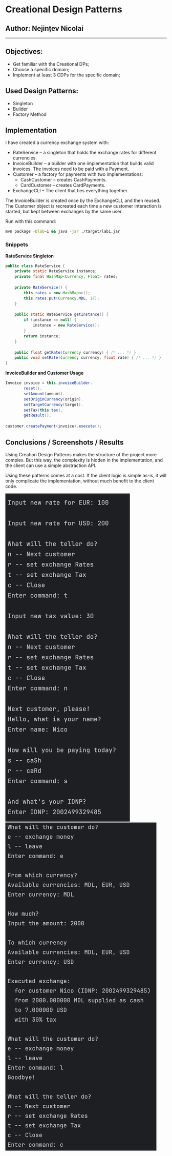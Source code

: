 # Creational Design Patterns

## Author: Nejințev Nicolai

----

## Objectives:

* Get familiar with the Creational DPs;
* Choose a specific domain;
* Implement at least 3 CDPs for the specific domain;

## Used Design Patterns:

* Singleton
* Builder
* Factory Method

## Implementation

I have created a currency exchange system with:

* RateService – a singleton that holds the exchange rates for different currencies.
* InvoiceBuilder – a builder with one implementation that builds valid invoices.
  The invoices need to be paid with a Payment.
* Customer – a factory for payments with two implementations:
    * CashCustomer – creates CashPayments.
    * CardCustomer – creates CardPayments.
* ExchangeCLI – The client that ties everything together.

The InvoiceBuilder is created once by the ExchangeCLI, and then reused. The Customer object is recreated each time
a new customer interaction is started, but kept between exchanges by the same user.

Run with this command:

```bash
mvn package -Dlab=1 && java -jar ./target/lab1.jar 
 ```

### Snippets

**RateService Singleton**

```java
public class RateService {
    private static RateService instance;
    private final HashMap<Currency, Float> rates;
    
    private RateService() {
        this.rates = new HashMap<>();
        this.rates.put(Currency.MDL, 1F);
    }

    public static RateService getInstance() {
        if (instance == null) {
            instance = new RateService();
        }
        return instance;
    }

    public float getRate(Currency currency) { /* ... */ }
    public void setRate(Currency currency, float rate) { /* ... */ }
}
```

**InvoiceBuilder and Customer Usage**

```java
Invoice invoice = this.invoiceBuilder.
        reset().
        setAmount(amount).
        setOriginCurrency(origin).
        setTargetCurrency(target).
        setTax(this.tax).
        getResult();

customer.createPayment(invoice).execute();
```

## Conclusions / Screenshots / Results

Using Creation Design Patterns makes the structure of the project more complex. But this way, the complexity is hidden
in the implementation, and the client can use a simple abstraction API.

Using these patterns comes at a cost. If the client logic is simple as-is, it will only complicate the implementation,
without much benefit to the client code.

![results0](../../../../resources/lab1/1.png)
![results1](../../../../resources/lab1/2.png)